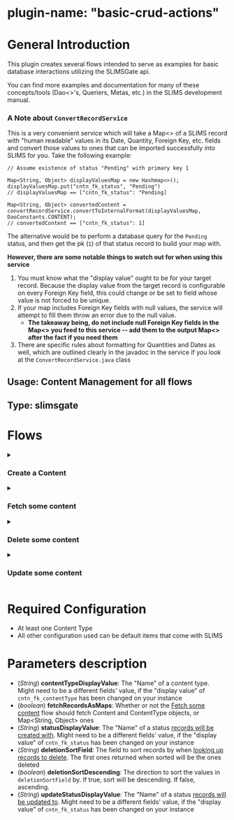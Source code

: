 # plugin-name: "basic-crud-actions"

# General Introduction
This plugin creates several flows intended to serve as examples for basic database interactions utilizing the SLIMSGate api.

You can find more examples and documentation for many of these concepts/tools (Dao<>'s, Queriers, Metas, etc.) in the SLIMS development manual.

### A Note about `ConvertRecordService`
This is a very convenient service which will take a Map<> of a SLIMS record with "human readable" values in its Date, Quantity, Foreign Key, etc. fields 
and convert those values to ones that can be imported successfully into SLIMS for you. Take the following example:

```
// Assume existence of status "Pending" with primary key 1

Map<String, Object> displayValuesMap = new Hashmap<>();
displayValuesMap.put("cntn_fk_status", "Pending")
// displayValuesMap == ["cntn_fk_status": "Pending]
 
Map<String, Object> convertedContent = convertRecordService.convertToInternalFormat(displayValuesMap, DaoConstants.CONTENT);
// convertedContent == ["cntn_fk_status": 1]
```

The alternative would be to perform a database query for the `Pending` status, and then get the pk (`1`) of that status record
to build your map with.

**However, there are some notable things to watch out for when using this service**
1. You must know what the "display value" ought to be for your target record. Because the display value from the target record is 
    configurable on every Foreign Key field, this could change or be set to field whose value is not forced to be unique.
2. If your map includes Foreign Key fields with null values, the service will attempt to fill them throw an error due to the null value.
   - **The takeaway being, do not include null Foreign Key fields in the Map<> you feed to this service -- add them to the output Map<> after the fact if you need them**
3. There are specific rules about formatting for Quantities and Dates as well, which are outlined clearly in the javadoc in the service if you look at the `ConvertRecordService.java` class

## Usage: Content Management for all flows
## Type: slimsgate

# Flows

<details>

<summary>

### <a name="create"></a> Create a Content

</summary>

#### User inputs:
None
#### Process
- Creates a content record with the configured status and content type in the default status and content type fields. 
- Looks up the Content Type and Status using the display values configured in the properties _statusDisplayValue_ and _contentTypeDisplayValue_.
  - "Display value" is the value from the target record (the status or type in this case) that shows in the Content field when that record has been selected
    - **By Default, this will be the "Name" fields from the Content Type and Status. This might have been changed in your 
        instance - you can check the "display field" option in the Content fields cntn_fk_status and cntn_fk_contentType**

</details>


<details>

<summary>

### <a name="fetch"></a> Fetch some content

</summary>

#### User inputs:
None
#### Process
##### Step 1
- Fetches all content records in the database with the content type whose "name" is configured in the property _contentTypeDisplayValue_
  - Depending on the property _fetchRecordsAsMaps_, will either fetch the records as "Content" and "ContentType" objects or Map<String, Object> objects
    - There is no functional difference for this plugin - intended to just show both options
    - **The custom Content and ContenType classes contain convenient methods and less-verbose syntax to work with, but they will not contain custom fields**
    - **Fetching records as Map<> objects requires more boilerplate (casting values to the right classes, etc.), but will contain the records' custom fields as keys**
- Creates an HTML string with an unordered list of with the barcodes of the fetched contents' 
##### Step 2
- Displays the HTML string output from step 1 to the end user

</details>


<details>

<summary>

### <a name="delete"></a> Delete some content

</summary>

#### User inputs:
- The number of contents you want to be deleted
#### Process
##### Step 1
- Take the user-input number of contents to delete
- Fetches that many contents with the content type whose "name" is configured in the property _contentTypeDisplayValue_
  - Sorts the fetch by the configured field from the property _deletionSortField_
    - Sorts ascending if the property _deletionSortDescending_ is `false`, descending if it is `true`
- Throws an error if fewer contents were found than the request number to be deleted
- Deletes the fetched contents from the database
- Creates an HTML string with an unordered list of with the barcodes of the deleted contents
##### Step 2
- Displays the HTML string output from step 1 to the end user

</details>


<details>

<summary>

### <a name="update"></a> Update some content

</summary>

#### User inputs:
- Selected (checked-off) content before executing the flow 
#### Process
- Looks up the content records that were checked off when the flow was started
- Changes the selected contents' default status field to the status whose display value is configured in the property _updateStatusDisplayValue_
  - **Note - the default status is Removed. This means that after execution, the checked-off contents will no longer appear
    unless the "show removed contents" box in the content module is checked**

</details>

# Required Configuration
- At least one Content Type
- All other configuration used can be default items that come with SLIMS

# Parameters description
* (_String_) **contentTypeDisplayValue**: The "Name" of a content type. Might need to be a different fields' value, if the "display value" of `cntn_fk_contentType` has been changed on your instance
* (_boolean_) **fetchRecordsAsMaps**: Whether or not the [Fetch some content](#fetch) flow should fetch Content and ContentType objects, or Map<String, Object> ones
* (_String_) **statusDisplayValue**: The "Name" of a status [records will be created with](#create). Might need to be a different fields' value, if the "display value" of `cntn_fk_status` has been changed on your instance
* (_String_) **deletionSortField**: The field to sort records by when [looking up records to delete](#delete). The first ones returned when sorted will be the ones deleted
* (_boolean_) **deletionSortDescending**: The direction to sort the values in `deletionSortField` by. If true, sort will be descending. If false, ascending.
* (_String_) **updateStatusDisplayValue**: The "Name" of a status [records will be updated to](#update). Might need to be a different fields' value, if the "display value" of `cntn_fk_status` has been changed on your instance